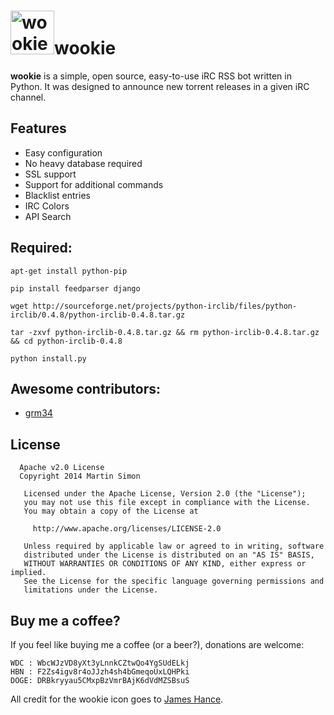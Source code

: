 <h1><img src="https://raw.github.com/c0ding/wookie/master/doc/wookie.png" height=70 alt="wookie" title="wookie">wookie</h1>

**wookie** is a simple, open source, easy-to-use iRC RSS bot written in Python.
It was designed to announce new torrent releases in a given iRC channel.

## Features

* Easy configuration
* No heavy database required
* SSL support
* Support for additional commands
* Blacklist entries
* IRC Colors
* API Search

## Required:

`apt-get install python-pip`

`pip install feedparser django`

`wget http://sourceforge.net/projects/python-irclib/files/python-irclib/0.4.8/python-irclib-0.4.8.tar.gz`

`tar -zxvf python-irclib-0.4.8.tar.gz && rm python-irclib-0.4.8.tar.gz && cd python-irclib-0.4.8`

`python install.py`

## Awesome contributors:

* [grm34](https://github.com/grm34)

## License

```
  Apache v2.0 License
  Copyright 2014 Martin Simon

   Licensed under the Apache License, Version 2.0 (the "License");
   you may not use this file except in compliance with the License.
   You may obtain a copy of the License at

     http://www.apache.org/licenses/LICENSE-2.0

   Unless required by applicable law or agreed to in writing, software
   distributed under the License is distributed on an "AS IS" BASIS,
   WITHOUT WARRANTIES OR CONDITIONS OF ANY KIND, either express or implied.
   See the License for the specific language governing permissions and
   limitations under the License.

```

## Buy me a coffee?

If you feel like buying me a coffee (or a beer?), donations are welcome:

```
WDC : WbcWJzVD8yXt3yLnnkCZtwQo4YgSUdELkj
HBN : F2Zs4igv8r4oJJzh4sh4bGmeqoUxLQHPki
DOGE: DRBkryyau5CMxpBzVmrBAjK6dVdMZSBsuS
```

All credit for the wookie icon goes to <a href="http://www.jameshance.com/">James Hance</a>.
